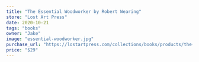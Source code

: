 ```yaml
---
title: "The Essential Woodworker by Robert Wearing"
store: "Lost Art Press"
date: 2020-10-21
tags: "books"
owner: "Jake"
image: "essential-woodworker.jpg"
purchase_url: "https://lostartpress.com/collections/books/products/the-essential-woodworker"
price: "$29"
---
```

